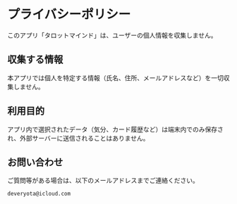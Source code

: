 # プライバシーポリシー

このアプリ「タロットマインド」は、ユーザーの個人情報を収集しません。

## 収集する情報
本アプリでは個人を特定する情報（氏名、住所、メールアドレスなど）を一切収集しません。

## 利用目的
アプリ内で選択されたデータ（気分、カード履歴など）は端末内でのみ保存され、外部サーバーに送信されることはありません。

## お問い合わせ
ご質問等がある場合は、以下のメールアドレスまでご連絡ください。

`deveryota@icloud.com`
